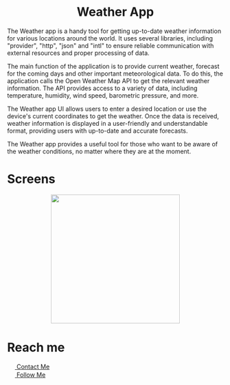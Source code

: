 <h1 align = "center"> Weather App </h1>

The Weather app is a handy tool for getting up-to-date weather information for various locations around the world. It uses several libraries, including "provider", "http", "json" and "intl" to ensure reliable communication with external resources and proper processing of data.

The main function of the application is to provide current weather, forecast for the coming days and other important meteorological data. To do this, the application calls the Open Weather Map API to get the relevant weather information. The API provides access to a variety of data, including temperature, humidity, wind speed, barometric pressure, and more.

The Weather app UI allows users to enter a desired location or use the device's current coordinates to get the weather. Once the data is received, weather information is displayed in a user-friendly and understandable format, providing users with up-to-date and accurate forecasts.

The Weather app provides a useful tool for those who want to be aware of the weather conditions, no matter where they are at the moment.

# Screens
<div align = "center">
  <img src = "https://github.com/TashM26/Weather-App/assets/137183001/dece29b4-849b-4a4f-b583-6c160ee3987f" width = "300">
</div>


# Reach me
<div>
    <a href="mailto:tashdevteam@gmail.com">
      <img src="https://www.pngmart.com/files/16/Gmail-Logo-PNG-Transparent-Image.png" width = "18" height = "14" />
      <span>Contact Me</span>
    </a>
</div>

<div>
    <a href="https://www.instagram.com/m26_tash">
      <img src="https://assets.stickpng.com/thumbs/580b57fcd9996e24bc43c521.png" width = "18" height = "16"/>
      <span>Follow Me</span>
    </a>
</div>
